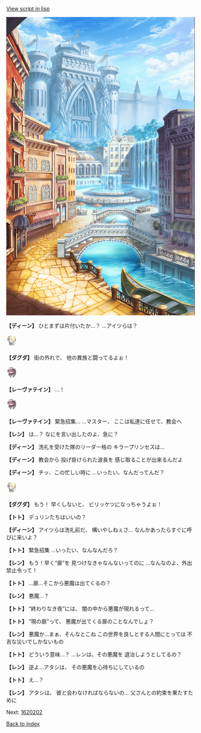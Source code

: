 [View script in lisp](../scripts/1620102.txt)

![006_town.png](../images/backgrounds/006_town.png)

**【ディーン】**
ひとまずは片付いたか…？
…アイツらは？

<img src="../images/units/200641.png" alt="200641.png" height="34"/>

**【ダグダ】**
街の外れで、
他の異族と闘ってるよぉ！

<img src="../images/units/100221.png" alt="100221.png" height="34"/>

**【レーヴァテイン】**
…！

<img src="../images/units/100221.png" alt="100221.png" height="34"/>

**【レーヴァテイン】**
緊急招集…
…マスター、
ここは私達に任せて、教会へ

**【レン】**
は…？
なにを言い出したのよ、急に？

**【ディーン】**
洗礼を受けた隊のリーダー格の
キラープリンセスは…

**【ディーン】**
教会から
投げ掛けられた波長を
感じ取ることが出来るんだよ

**【ディーン】**
チッ、この忙しい時に
…いったい、なんだってんだ？

<img src="../images/units/200641.png" alt="200641.png" height="34"/>

**【ダグダ】**
もう！
早くしないと、
ビリッケツになっちゃうよぉ！

**【トト】**
デュリンたちはいいの？

**【ディーン】**
アイツらは洗礼前だ、
構いやしねぇさ…
なんかあったらすぐに呼びに来いよ？

**【トト】**
緊急招集
…いったい、なんなんだろ？

**【レン】**
もう！早く“扉”を
見つけなきゃなんないってのに
…なんなのよ、外出禁止令って！

**【トト】**
…扉…そこから悪魔は出てくるの？

**【レン】**
悪魔…？

**【トト】**
“終わりなき夜”には、
闇の中から悪魔が現れるって…

**【トト】**
“現の扉”って、
悪魔が出てくる扉のことなんでしょ？

**【レン】**
悪魔か…まぁ、そんなとこね
この世界を良しとする人間にとっては
不吉な災いでしかないもの

**【トト】**
どういう意味…？
…レンは、その悪魔を
退治しようとしてるの？

**【レン】**
逆よ…アタシは、
その悪魔を心待ちにしているの

**【トト】**
え…？

**【レン】**
アタシは、
彼と会わなければならないの…
父さんとの約束を果たすために


Next: [1620202](1620202.md)

[Back to index](index.md)
